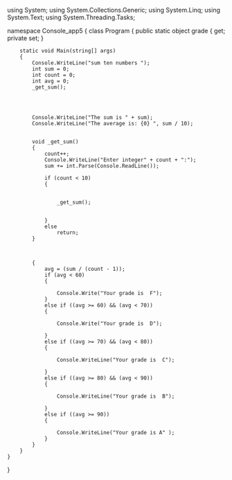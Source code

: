 using System;
using System.Collections.Generic;
using System.Linq;
using System.Text;
using System.Threading.Tasks;

namespace Console_app5
{
    class Program
    {
        public static object grade { get; private set; }

        static void Main(string[] args)
        {
            Console.WriteLine("sum ten numbers ");
            int sum = 0;
            int count = 0;
            int avg = 0;
            _get_sum();




            Console.WriteLine("The sum is " + sum);
            Console.WriteLine("The average is: {0} ", sum / 10);
           

            void _get_sum()
            {
                count++;
                Console.WriteLine("Enter integer" + count + ":");
                sum += int.Parse(Console.ReadLine());

                if (count < 10)
                {


                    _get_sum();


                }
                else
                    return;
            }



            {
                avg = (sum / (count - 1));
                if (avg < 60)
                {

                    Console.Write("Your grade is  F");
                }
                else if ((avg >= 60) && (avg < 70))
                {

                    Console.Write("Your grade is  D");

                }
                else if ((avg >= 70) && (avg < 80))
                {

                    Console.WriteLine("Your grade is  C");

                }
                else if ((avg >= 80) && (avg < 90))
                {

                    Console.WriteLine("Your grade is  B");

                }
                else if ((avg >= 90))
                {

                    Console.WriteLine("Your grade is A" );
                }
            }
        }
    }
}
            
